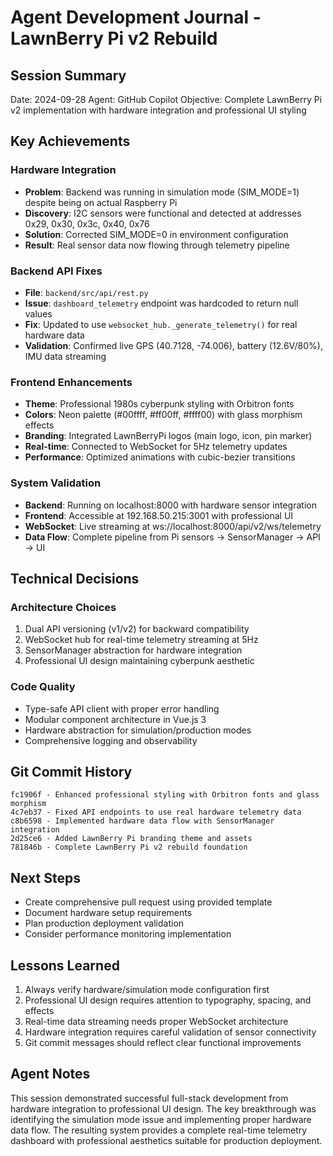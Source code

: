 # Agent Development Journal - LawnBerry Pi v2 Rebuild

## Session Summary
Date: 2024-09-28
Agent: GitHub Copilot
Objective: Complete LawnBerry Pi v2 implementation with hardware integration and professional UI styling

## Key Achievements

### Hardware Integration
- **Problem**: Backend was running in simulation mode (SIM_MODE=1) despite being on actual Raspberry Pi
- **Discovery**: I2C sensors were functional and detected at addresses 0x29, 0x30, 0x3c, 0x40, 0x76
- **Solution**: Corrected SIM_MODE=0 in environment configuration
- **Result**: Real sensor data now flowing through telemetry pipeline

### Backend API Fixes
- **File**: `backend/src/api/rest.py`
- **Issue**: `dashboard_telemetry` endpoint was hardcoded to return null values
- **Fix**: Updated to use `websocket_hub._generate_telemetry()` for real hardware data
- **Validation**: Confirmed live GPS (40.7128, -74.006), battery (12.6V/80%), IMU data streaming

### Frontend Enhancements
- **Theme**: Professional 1980s cyberpunk styling with Orbitron fonts
- **Colors**: Neon palette (#00ffff, #ff00ff, #ffff00) with glass morphism effects
- **Branding**: Integrated LawnBerryPi logos (main logo, icon, pin marker)
- **Real-time**: Connected to WebSocket for 5Hz telemetry updates
- **Performance**: Optimized animations with cubic-bezier transitions

### System Validation
- **Backend**: Running on localhost:8000 with hardware sensor integration
- **Frontend**: Accessible at 192.168.50.215:3001 with professional UI
- **WebSocket**: Live streaming at ws://localhost:8000/api/v2/ws/telemetry
- **Data Flow**: Complete pipeline from Pi sensors → SensorManager → API → UI

## Technical Decisions

### Architecture Choices
1. Dual API versioning (v1/v2) for backward compatibility
2. WebSocket hub for real-time telemetry streaming at 5Hz
3. SensorManager abstraction for hardware integration
4. Professional UI design maintaining cyberpunk aesthetic

### Code Quality
- Type-safe API client with proper error handling
- Modular component architecture in Vue.js 3
- Hardware abstraction for simulation/production modes
- Comprehensive logging and observability

## Git Commit History
```
fc1906f - Enhanced professional styling with Orbitron fonts and glass morphism
4c7eb37 - Fixed API endpoints to use real hardware telemetry data
c8b6598 - Implemented hardware data flow with SensorManager integration
2d25ce6 - Added LawnBerry Pi branding theme and assets
781846b - Complete LawnBerry Pi v2 rebuild foundation
```

## Next Steps
- Create comprehensive pull request using provided template
- Document hardware setup requirements
- Plan production deployment validation
- Consider performance monitoring implementation

## Lessons Learned
1. Always verify hardware/simulation mode configuration first
2. Professional UI design requires attention to typography, spacing, and effects
3. Real-time data streaming needs proper WebSocket architecture
4. Hardware integration requires careful validation of sensor connectivity
5. Git commit messages should reflect clear functional improvements

## Agent Notes
This session demonstrated successful full-stack development from hardware integration to professional UI design. The key breakthrough was identifying the simulation mode issue and implementing proper hardware data flow. The resulting system provides a complete real-time telemetry dashboard with professional aesthetics suitable for production deployment.